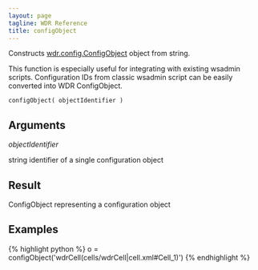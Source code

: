 ```yaml
---
layout: page
tagline: WDR Reference
title: configObject
---
```


Constructs [wdr.config.ConfigObject](wdr.config.ConfigObject.class.html) object from string.

This function is especially useful for integrating with existing wsadmin scripts. Configuration IDs from classic wsadmin script can be easily converted into WDR ConfigObject.

    configObject( objectIdentifier )

## Arguments

_objectIdentifier_

string identifier of a single configuration object

## Result

ConfigObject representing a configuration object

## Examples

{% highlight python %}
o = configObject('wdrCell(cells/wdrCell|cell.xml#Cell_1)')
{% endhighlight %}
